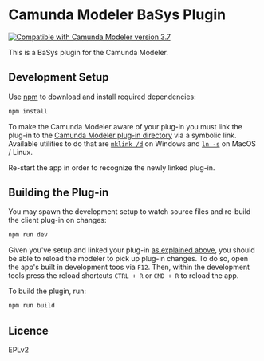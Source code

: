 # Camunda Modeler BaSys Plugin

[![Compatible with Camunda Modeler version 3.7](https://img.shields.io/badge/Camunda%20Modeler-3.7+-blue.svg)](https://github.com/camunda/camunda-modeler)

This is a BaSys plugin for the Camunda Modeler.


## Development Setup

Use [npm](https://www.npmjs.com/) to download and install required dependencies:

```sh
npm install
```

To make the Camunda Modeler aware of your plug-in you must link the plug-in to the [Camunda Modeler plug-in directory](https://github.com/camunda/camunda-modeler/tree/develop/docs/plugins#plugging-into-the-camunda-modeler) via a symbolic link.
Available utilities to do that are [`mklink /d`](https://docs.microsoft.com/en-us/windows-server/administration/windows-commands/mklink) on Windows and [`ln -s`](https://linux.die.net/man/1/ln) on MacOS / Linux.

Re-start the app in order to recognize the newly linked plug-in.


## Building the Plug-in

You may spawn the development setup to watch source files and re-build the client plug-in on changes:

```sh
npm run dev
```

Given you've setup and linked your plug-in [as explained above](#development-setup), you should be able to reload the modeler to pick up plug-in changes. To do so, open the app's built in development toos via `F12`. Then, within the development tools press the reload shortcuts `CTRL + R` or `CMD + R` to reload the app.


To build the plugin, run:

```sh
npm run build
```


## Licence

EPLv2
